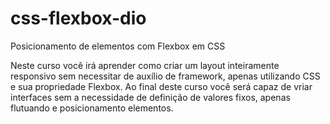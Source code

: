 # css-flexbox-dio
Posicionamento de elementos com Flexbox em CSS

Neste curso você irá aprender como criar um layout inteiramente responsivo sem necessitar de auxílio de framework, apenas utilizando CSS e sua propriedade Flexbox. Ao final deste curso você será capaz de vriar interfaces sem a necessidade de definição de valores fixos, apenas flutuando e posicionamento elementos.
